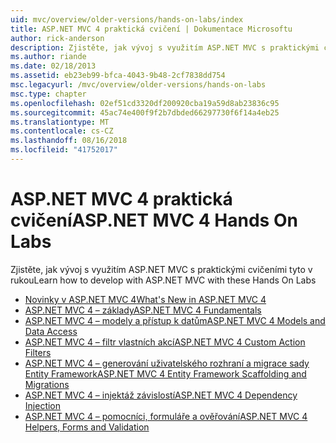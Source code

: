 ```yaml
---
uid: mvc/overview/older-versions/hands-on-labs/index
title: ASP.NET MVC 4 praktická cvičení | Dokumentace Microsoftu
author: rick-anderson
description: Zjistěte, jak vývoj s využitím ASP.NET MVC s praktickými cvičeními tyto v rukou
ms.author: riande
ms.date: 02/18/2013
ms.assetid: eb23eb99-bfca-4043-9b48-2cf7838dd754
msc.legacyurl: /mvc/overview/older-versions/hands-on-labs
msc.type: chapter
ms.openlocfilehash: 02ef51cd3320df200920cba19a59d8ab23836c95
ms.sourcegitcommit: 45ac74e400f9f2b7dbded66297730f6f14a4eb25
ms.translationtype: MT
ms.contentlocale: cs-CZ
ms.lasthandoff: 08/16/2018
ms.locfileid: "41752017"
---
```

# <a name="aspnet-mvc-4-hands-on-labs"></a><span data-ttu-id="0e6d6-103">ASP.NET MVC 4 praktická cvičení</span><span class="sxs-lookup"><span data-stu-id="0e6d6-103">ASP.NET MVC 4 Hands On Labs</span></span>

<span data-ttu-id="0e6d6-104">Zjistěte, jak vývoj s využitím ASP.NET MVC s praktickými cvičeními tyto v rukou</span><span class="sxs-lookup"><span data-stu-id="0e6d6-104">Learn how to develop with ASP.NET MVC with these Hands On Labs</span></span>

- [<span data-ttu-id="0e6d6-105">Novinky v ASP.NET MVC 4</span><span class="sxs-lookup"><span data-stu-id="0e6d6-105">What's New in ASP.NET MVC 4</span></span>](whats-new-in-aspnet-mvc-4.md)
- [<span data-ttu-id="0e6d6-106">ASP.NET MVC 4 – základy</span><span class="sxs-lookup"><span data-stu-id="0e6d6-106">ASP.NET MVC 4 Fundamentals</span></span>](aspnet-mvc-4-fundamentals.md)
- [<span data-ttu-id="0e6d6-107">ASP.NET MVC 4 – modely a přístup k datům</span><span class="sxs-lookup"><span data-stu-id="0e6d6-107">ASP.NET MVC 4 Models and Data Access</span></span>](aspnet-mvc-4-models-and-data-access.md)
- [<span data-ttu-id="0e6d6-108">ASP.NET MVC 4 – filtr vlastních akcí</span><span class="sxs-lookup"><span data-stu-id="0e6d6-108">ASP.NET MVC 4 Custom Action Filters</span></span>](aspnet-mvc-4-custom-action-filters.md)
- [<span data-ttu-id="0e6d6-109">ASP.NET MVC 4 – generování uživatelského rozhraní a migrace sady Entity Framework</span><span class="sxs-lookup"><span data-stu-id="0e6d6-109">ASP.NET MVC 4 Entity Framework Scaffolding and Migrations</span></span>](aspnet-mvc-4-entity-framework-scaffolding-and-migrations.md)
- [<span data-ttu-id="0e6d6-110">ASP.NET MVC 4 – injektáž závislostí</span><span class="sxs-lookup"><span data-stu-id="0e6d6-110">ASP.NET MVC 4 Dependency Injection</span></span>](aspnet-mvc-4-dependency-injection.md)
- [<span data-ttu-id="0e6d6-111">ASP.NET MVC 4 – pomocníci, formuláře a ověřování</span><span class="sxs-lookup"><span data-stu-id="0e6d6-111">ASP.NET MVC 4 Helpers, Forms and Validation</span></span>](aspnet-mvc-4-helpers-forms-and-validation.md)
